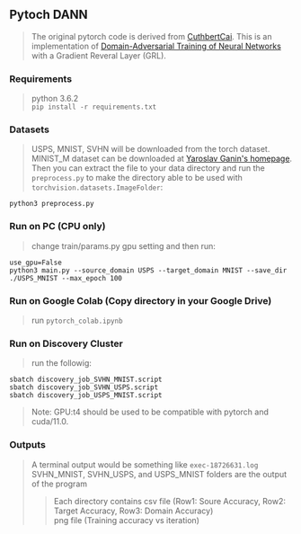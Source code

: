 ## Pytoch DANN
> The original pytorch code is derived from [CuthbertCai][1]. 
> This is an implementation of [Domain-Adversarial Training of Neural Networks][2] with a Gradient Reveral Layer (GRL).

### Requirements
> python 3.6.2  
> `pip install -r requirements.txt`

### Datasets
> USPS, MNIST, SVHN will be downloaded from the torch dataset. 
> MINIST_M dataset can be downloaded at [Yaroslav Ganin's homepage][3]. 
> Then you can extract the file to your data directory and run the `preprocess.py` 
> to make the directory able to be used with `torchvision.datasets.ImageFolder`:
```
python3 preprocess.py
```

### Run on PC (CPU only)
> change train/params.py gpu setting and then run:
```
use_gpu=False
python3 main.py --source_domain USPS --target_domain MNIST --save_dir ./USPS_MNIST --max_epoch 100
```

### Run on Google Colab (Copy directory in your Google Drive)
> run `pytorch_colab.ipynb`

### Run on Discovery Cluster
> run the followig:
```
sbatch discovery_job_SVHN_MNIST.script
sbatch discovery_job_SVHN_USPS.script
sbatch discovery_job_USPS_MNIST.script
```
> Note: GPU:t4 should be used to be compatible with pytorch and cuda/11.0.

### Outputs
> A terminal output would be something like `exec-18726631.log` <br />
> SVHN_MNIST, SVHN_USPS, and USPS_MNIST folders are the output of the program
>> Each directory contains csv file (Row1: Soure Accuracy, Row2: Target Accuracy, Row3: Domain Accuracy) <br />
>> png file (Training accuracy vs iteration)


[1]:https://github.com/CuthbertCai/pytorch_DANN
[2]:https://arxiv.org/pdf/1505.07818.pdf
[3]:http://yaroslav.ganin.net/
